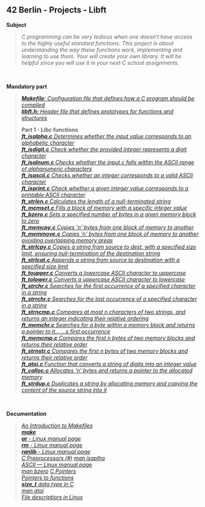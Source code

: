 ## 42 Berlin - Projects - Libft

**Subject**
>_C programming can be very tedious when one doesn’t have access to the highly useful standard functions.
>This project is about understanding the way these functions work, implementing and learning to use them.
>Your will create your own library. It will be helpful since you will use it in your next C school assignments._
>

<br>

**Mandatory part** 
> _[**Makefile**: Configuration file that defines how a C program should be compiled](https://github.com/Tarcisio2code/42Berlin/blob/master/Projects/Libft/files/Makefile)_   
> _[**libft.h:** Header file that defines prototypes for functions and structures](https://github.com/Tarcisio2code/42Berlin/blob/master/Projects/Libft/files/libft.h)_
>
> **Part 1 - Libc functions**   
> _[**ft_isalpha.c** Determines whether the input value corresponds to an alphabetic character](https://github.com/Tarcisio2code/42Berlin/blob/master/Projects/Libft/files/ft_isalpha.c)_    
> _[**ft_isdigit.c** Check whether the provided integer represents a digit character](https://github.com/Tarcisio2code/42Berlin/blob/master/Projects/Libft/files/ft_isdigit.c)_    
> _[**ft_isalnum.c** Checks whether the input c falls within the ASCII range of alphanumeric characters](https://github.com/Tarcisio2code/42Berlin/blob/master/Projects/Libft/files/ft_isalnum.c)_    
> _[**ft_isascii.c** Checks whether an integer corresponds to a valid ASCII character](https://github.com/Tarcisio2code/42Berlin/blob/master/Projects/Libft/files/ft_isascii.c)_    
> _[**ft_isprint.c** Check whether a given integer value corresponds to a printable ASCII character](https://github.com/Tarcisio2code/42Berlin/blob/master/Projects/Libft/files/ft_isprint.c)_    
> _[**ft_strlen.c** Calculates the length of a null-terminated string](https://github.com/Tarcisio2code/42Berlin/blob/master/Projects/Libft/files/ft_strlen.c)_   
> _[**ft_memset.c** Fills a block of memory with a specific integer value](https://github.com/Tarcisio2code/42Berlin/blob/master/Projects/Libft/files/ft_memset.c)_   
> _[**ft_bzero.c** Sets a specified number of bytes in a given memory block to zero](https://github.com/Tarcisio2code/42Berlin/blob/master/Projects/Libft/files/ft_bzero.c)_   
> _[**ft_memcpy.c** Copies 'n' bytes from one block of memory to another](https://github.com/Tarcisio2code/42Berlin/blob/master/Projects/Libft/files/ft_memcpy.c)_   
> _[**ft_memmove.c** Copies 'n' bytes from one block of memory to another avoiding overlapping memory areas](https://github.com/Tarcisio2code/42Berlin/blob/master/Projects/Libft/files/ft_memmove.c)_   
> _[**ft_strlcpy.c** Copies a string from source to dest. with a specified size limit, ensuring null-termination of the destination string](https://github.com/Tarcisio2code/42Berlin/blob/master/Projects/Libft/files/ft_strlcpy.c)_    
> _[**ft_strlcat.c** Appends a string from source to destination with a specified size limit](https://github.com/Tarcisio2code/42Berlin/blob/master/Projects/Libft/files/ft_strlcat.c)_    
> _[**ft_toupper.c** Converts a lowercase ASCII character to uppercase](https://github.com/Tarcisio2code/42Berlin/blob/master/Projects/Libft/files/ft_toupper.c)_    
> _[**ft_tolower.c** Converts a uppercase ASCII character to lowercase](https://github.com/Tarcisio2code/42Berlin/blob/master/Projects/Libft/files/ft_tolower.c)_    
> _[**ft_strchr.c** Searches for the first occurrence of a specified character in a string](https://github.com/Tarcisio2code/42Berlin/blob/master/Projects/Libft/files/ft_strchr.c)_    
> _[**ft_strrchr.c** Searches for the last occurrence of a specified character in a string](https://github.com/Tarcisio2code/42Berlin/blob/master/Projects/Libft/files/ft_strrchr.c)_    
> _[**ft_strncmp.c** Compares at most n characters of two strings, and returns an integer indicating their relative ordering](https://github.com/Tarcisio2code/42Berlin/blob/master/Projects/Libft/files/ft_strncmp.c)_    
> _[**ft_memchr.c** Searches for a byte within a memory block and returns a pointer to it…
…s first occurrence](https://github.com/Tarcisio2code/42Berlin/blob/master/Projects/Libft/files/ft_memchr.c)_    
> _[**ft_memcmp.c** Compares the first n bytes of two memory blocks and returns their relative order](https://github.com/Tarcisio2code/42Berlin/blob/master/Projects/Libft/files/ft_memcmp.c)_    
> _[**ft_strnstr.c** Compares the first n bytes of two memory blocks and returns their relative order](https://github.com/Tarcisio2code/42Berlin/blob/master/Projects/Libft/files/ft_strnstr.c)_    
> _[**ft_atoi.c** Function that converts a string of digits into an integer value](https://github.com/Tarcisio2code/42Berlin/blob/master/Projects/Libft/files/ft_atoi.c)_    
> _[**ft_calloc.c** Allocates 'n' bytes and returns a pointer to the allocated memory](https://github.com/Tarcisio2code/42Berlin/blob/master/Projects/Libft/files/ft_calloc.c)_   
> _[**ft_strdup.c** Duplicates a string by allocating memory and copying the content of the source string into it](https://github.com/Tarcisio2code/42Berlin/blob/master/Projects/Libft/files/ft_strdup.c)_    

<br>

**Documentation**
>_[An Introduction to Makefiles](https://www.gnu.org/software/make/manual/html_node/Introduction.html)_    
>_[**make**](https://www.gnu.org/software/make/manual/make.html)_   
>_[**ar** - Linux manual page](https://man7.org/linux/man-pages/man1/ar.1.html)_   
>_[**rm** - Linux manual page](https://man7.org/linux/man-pages/man1/rm.1.html)_   
>_[**ranlib** - Linux manual page](https://man7.org/linux/man-pages/man1/ranlib.1.html)_   
>_[C Preprocessors (#)](https://www.geeksforgeeks.org/cc-preprocessors/)_
>_[man isaplha](https://man7.org/linux/man-pages/man3/isspace.3.html)_   
>_[ASCII — Linux manual page](https://man7.org/linux/man-pages/man7/ascii.7.html)_  
>_[man bzero](https://man7.org/linux/man-pages/man3/bzero.3.html)_
>_[C Pointers](https://www.geeksforgeeks.org/c-pointers/)_     
>_[Pointers to functions](https://www.ibm.com/docs/en/zos/3.1.0?topic=functions-pointers)_    
>_[**size_t** data type in C](https://www.geeksforgeeks.org/size_t-data-type-c-language/)_    
>_[man atoi](https://man7.org/linux/man-pages/man3/atoi.3.html)_    
>_[File descriptiors in Linux](https://en.wikipedia.org/wiki/File_descriptor)_    
